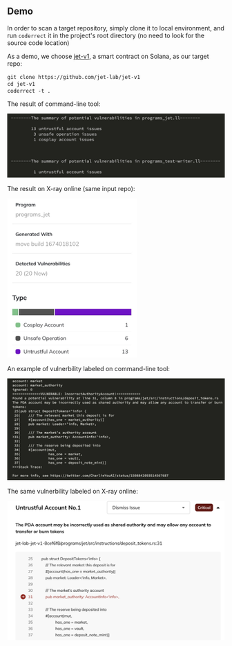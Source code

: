 ## Demo

In order to scan a target repository, simply clone it to local environment, and run `coderrect` it in the project's root directory (no need to look for the source code location)

As a demo, we choose [jet-v1](https://github.com/jet-lab/jet-v1), a smart contract on Solana, as our target repo:

```
git clone https://github.com/jet-lab/jet-v1
cd jet-v1
coderrect -t .
```
The result of command-line tool:

<img src="../docs/images/jet-v1-result-backend.jpg" width="700px">

The result on X-ray online (same input repo):

<img src="../docs/images/jet-v1-result-web.jpg" width="300px">

An example of vulnerbility labeled on command-line tool:

<img src="../docs/images/jet-v1-label-backend.png" width="900px">

The same vulnerbility labeled on X-ray online:

<img src="../docs/images/jet-v1-label-web.png" width="750px">
